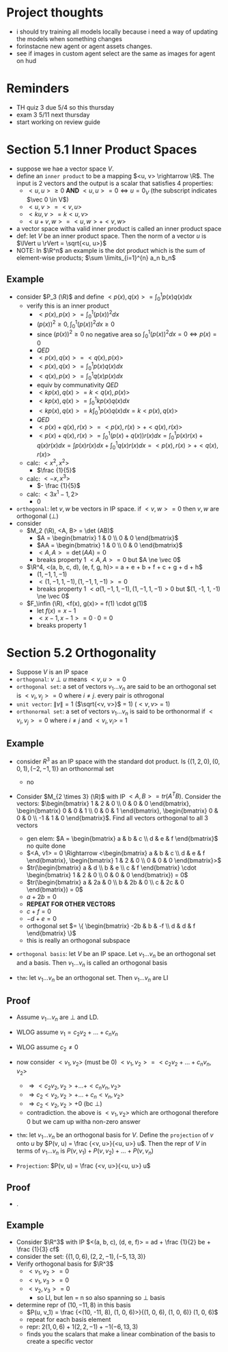# Project thoughts
- i should try training all models locally because i need a way of updating the models when something changes
- forinstacne new agent or agent assets changes.
- see if images in custom agent select are the same as images for agent on hud

# Reminders
- TH quiz 3 due 5/4 so this thursday
- exam 3 5/11 next thursday
- start working on review guide

# Section 5.1 Inner Product Spaces
- suppose we hae a vector space $V$.
- define an `inner product` to be a mapping $<u, v> \rightarrow \R$. The input is 2 vectors and the output is a scalar that satisfies 4 properties:
    - $<u, u> \ge 0$ **AND** $<u, u> = 0 \Leftrightarrow u = 0_V$ (the subscript indicates $\vec 0 \in V$)
    - $<u, v> = <v, u>$
    - $<ku, v> = k<u, v>$
    - $<u + v, w> = <u, w> + <v, w>$
- a vector space witha  valid inner product is called an inner product space
- def: let $V$ be an inner product space. Then the norm of a vector $u$ is $\lVert u \rVert = \sqrt{<u, u>}$
- NOTE: In $\R^n$ an example is the dot product which is the sum of element-wise products; $\sum \limits_{i=1}^{n} a_n b_n$

## Example
- consider $P_3 (\R)$ and define $<p(x), q(x)> = \int_0^1 p(x) q(x) dx$
    - verify this is an inner product
        - $<p(x), p(x)> = \int_0^1 (p(x))^2 dx$
        - $(p(x))^2 \ge 0, \int_0^1 (p(x))^2 dx \ge 0$
        - since $(p(x))^2 \ge 0$ no negative area so $\int_0^1 (p(x))^2 dx = 0 \Leftrightarrow p(x) = 0$
        - $QED$
        - $<p(x), q(x)> = <q(x), p(x)>$
        - $<p(x), q(x)> = \int_0^1 p(x)q(x) dx$
        - $<q(x), p(x)> = \int_0^1 q(x)p(x) dx$
        - equiv by communativity $QED$
        - $<kp(x), q(x)> = k<q(x), p(x)>$
        - $<kp(x), q(x)> = \int_0^1 kp(x) q(x) dx$
        - $<kp(x), q(x)> = k \int_0^1 p(x) q(x) dx = k<p(x), q(x)>$
        - $QED$
        - $<p(x) + q(x), r(x)> = <p(x), r(x)> + <q(x), r(x)>$
        - $<p(x) + q(x), r(x)> = \int_0^1 (p(x) + q(x)) r(x) dx= \int_0^1 p(x) r(x) + q(x) r(x) dx = \int p(x) r(x) dx + \int_0^1 q(x) r(x) dx = <p(x), r(x)> + <q(x), r(x)>$
    - calc: $<x^2, x^2>$
        - $\frac {1}{5}$
    - calc: $<-x, x^3>$
        - $- \frac {1}{5}$
    - calc: $<3x^1 -1, 2>$
        - $0$
- `orthogonal`: let $v, w$ be vectors in IP space. if $<v, w> = 0$ then $v, w$ are orthogonal ($\perp$)
- consider 
    - $M_2 (\R), <A, B>  = \det (AB)$
        - $A = \begin{bmatrix} 1 & 0 \\ 0 & 0 \end{bmatrix}$
        - $AA = \begin{bmatrix} 1 & 0 \\ 0 & 0 \end{bmatrix}$
        - $<A, A> = \det (AA) = 0$
        - breaks property 1 $<A, A> = 0$ but $A \ne \vec 0$
    - $\R^4, <(a, b, c, d), (e, f, g, h)> = a + e + b + f + c + g + d + h$
        - $(1, -1, 1, -1)$
        - $<(1, -1, 1, -1), (1, -1, 1, -1)> = 0$
        - breaks property 1 $<a(1, -1, 1, -1), (1, -1, 1, -1)> 0$ but $(1, -1, 1, -1) \ne \vec 0$
    - $F_\infin (\R), <f(x), g(x)> = f(1) \cdot g(1)$
        - let $f(x) = x - 1$
        - $<x - 1, x - 1> = 0 \cdot 0 = 0$
        - breaks property 1

# Section 5.2 Orthogonality
- Suppose $V$ is an IP space
- `orthogonal`: $v \perp u$ means $<v, u> = 0$
- `orthogonal set`: a set of vectors $v_1 ... v_n$ are said to be an orthogonal set is $<v_i, v_j> = 0$ where $i \ne j$. every pair is othrogonal
- `unit vector`: $\lVert v \rVert = 1$ ($\sqrt{<v, v>}$ = 1) ($<v, v>$ = 1)
- `orthonormal set`: a set of vectors $v_1 ... v_n$ is said to be orthonormal if $<v_i, v_j> = 0$ where $i \ne j$ and $<v_i, v_i>$ = 1

## Example
- consider $R^3$ as an IP space with the standard dot product. Is $\{ (1, 2, 0), (0, 0, 1), (-2, -1, 1) \}$ an orthonormal set
    - no
- Consider $M_{2 \times 3} (\R)$ with IP $<A, B> = tr(A^T B)$. Consider the vectors: $\begin{bmatrix} 1 & 2 & 0 \\ 0 & 0 & 0 \end{bmatrix}, \begin{bmatrix} 0 & 0 & 1 \\ 0 & 0 & 1 \end{bmatrix}, \begin{bmatrix} 0 & 0 & 0 \\ -1 & 1 & 0 \end{bmatrix}$. Find all vectors orthogonal to all 3 vectors
    - gen elem: $A = \begin{bmatrix} a & b & c \\ d & e & f \end{bmatrix}$ no quite done
    - $<A, v1> = 0 \Rightarrow <\begin{bmatrix} a & b & c \\ d & e & f \end{bmatrix}, \begin{bmatrix} 1 & 2 & 0 \\ 0 & 0 & 0 \end{bmatrix}>$
    - $tr(\begin{bmatrix} a & d \\ b & e \\ c & f \end{bmatrix} \cdot \begin{bmatrix} 1 & 2 & 0 \\ 0 & 0 & 0 \end{bmatrix}) = 0$
    - $tr(\begin{bmatrix} a & 2a & 0 \\ b & 2b & 0 \\ c & 2c & 0 \end{bmatrix}) = 0$
    - $a + 2b = 0$
    - **REPEAT FOR OTHER VECTORS**
    - $c + f = 0$
    - $-d + e = 0$
    - orthogonal set $= \{ \begin{bmatrix} -2b & b & -f \\ d & d & f \end{bmatrix} \}$
    - this is really an orthogonal subspace

- `orthogonal basis`: let $V$ be an IP space. Let $v_1 ... v_n$ be an orthogonal set and a basis. Then $v_1 ... v_n$ is called an orthogonal basis
- `thm`: let $v_1 \dots v_n$ be an orthogonal set. Then $v_1 \dots v_n$ are LI

## Proof
- Assume $v_1 \dots v_n$ are $\perp$ and LD.
- WLOG assume $v_1 = c_2 v_2 + ... + c_n v_n$
- WLOG assume $c_2 \ne 0$
- now consider $<v_1, v_2>$ (must be 0) $<v_1, v_2> = <c_2 v_2  + \dots + c_n v_n, v_2>$
    - $\Rightarrow <c_2 v_2, v_2> + \dots + <c_n v_n, v_2>$
    - $\Rightarrow c_2 <v_2, v_2> + \dots + c_n <v_n, v_2>$
    - $\Rightarrow c_2 <v_2, v_2> + 0$ (bc $\perp$)
    - contradiction. the above is $<v_1, v_2>$ which are orthogonal therefore 0 but we cam up witha non-zero answer

- `thm`: let $v_1 \dots v_n$ be an orthogonal basis for $V$. Define the `projection` of $v$ onto $u$ by $P(v, u) = \frac {<v, u>}{<u, u>} u$. Then the repr of $V$ in terms of $v_1 \dots v_n$ is $P(v, v_1) + P(v, v_2) + \dots + P(v, v_n)$
- `Projection`: $P(v, u) = \frac {<v, u>}{<u, u>} u$

## Proof
- .

## Example
- Consider $\R^3$ with IP $<(a, b, c), (d, e, f)> = ad + \frac {1}{2} be + \frac {1}{3} cf$
- consider the set: $\{ (1, 0, 6), (2, 2, -1), (-5, 13, 3) \}$
- Verify orthogonal basis for $\R^3$
    - $<v_1, v_2> = 0$
    - $<v_1, v_3> = 0$
    - $<v_2, v_3> = 0$
        - so LI, but len = n so also spanning so $\perp$ basis
- determine repr of $(10, -11, 8)$ in this basis
    - $P(u, v_1) = \frac {<(10, -11, 8), (1, 0, 6)>}{(1, 0, 6), (1, 0, 6)} (1, 0, 6)$
    - repeat for each basis element
    - repr: $2 (1, 0, 6) + 1 (2, 2, -1) + -1 (-6, 13, 3)$
    - finds you the scalars that make a linear combination of the basis to create a specific vector